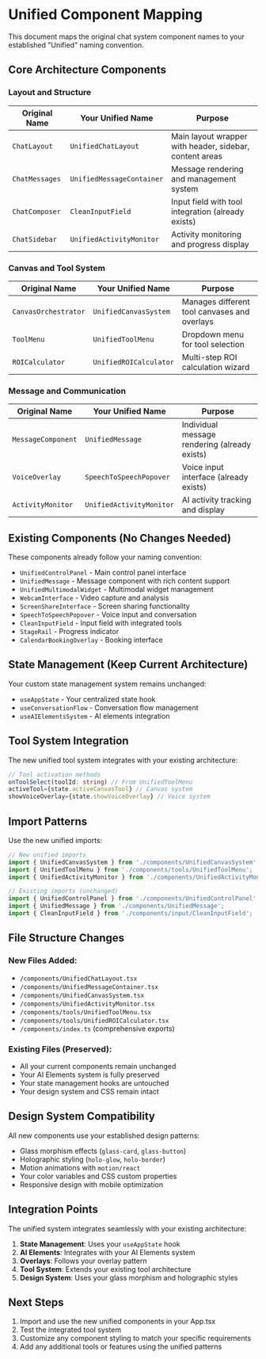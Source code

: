 # Unified Component Mapping

This document maps the original chat system component names to your established "Unified" naming convention.

## Core Architecture Components

### Layout and Structure
| Original Name | Your Unified Name | Purpose |
|---------------|-------------------|---------|
| `ChatLayout` | `UnifiedChatLayout` | Main layout wrapper with header, sidebar, content areas |
| `ChatMessages` | `UnifiedMessageContainer` | Message rendering and management system |
| `ChatComposer` | `CleanInputField` | Input field with tool integration (already exists) |
| `ChatSidebar` | `UnifiedActivityMonitor` | Activity monitoring and progress display |

### Canvas and Tool System
| Original Name | Your Unified Name | Purpose |
|---------------|-------------------|---------|
| `CanvasOrchestrator` | `UnifiedCanvasSystem` | Manages different tool canvases and overlays |
| `ToolMenu` | `UnifiedToolMenu` | Dropdown menu for tool selection |
| `ROICalculator` | `UnifiedROICalculator` | Multi-step ROI calculation wizard |

### Message and Communication
| Original Name | Your Unified Name | Purpose |
|---------------|-------------------|---------|
| `MessageComponent` | `UnifiedMessage` | Individual message rendering (already exists) |
| `VoiceOverlay` | `SpeechToSpeechPopover` | Voice input interface (already exists) |
| `ActivityMonitor` | `UnifiedActivityMonitor` | AI activity tracking and display |

## Existing Components (No Changes Needed)

These components already follow your naming convention:

- `UnifiedControlPanel` - Main control panel interface
- `UnifiedMessage` - Message component with rich content support
- `UnifiedMultimodalWidget` - Multimodal widget management
- `WebcamInterface` - Video capture and analysis
- `ScreenShareInterface` - Screen sharing functionality
- `SpeechToSpeechPopover` - Voice input and conversation
- `CleanInputField` - Input field with integrated tools
- `StageRail` - Progress indicator
- `CalendarBookingOverlay` - Booking interface

## State Management (Keep Current Architecture)

Your custom state management system remains unchanged:

- `useAppState` - Your centralized state hook
- `useConversationFlow` - Conversation flow management
- `useAIElementsSystem` - AI elements integration

## Tool System Integration

The new unified tool system integrates with your existing architecture:

```typescript
// Tool activation methods
onToolSelect(toolId: string) // From UnifiedToolMenu
activeTool={state.activeCanvasTool} // Canvas system
showVoiceOverlay={state.showVoiceOverlay} // Voice system
```

## Import Patterns

Use the new unified imports:

```typescript
// New unified imports
import { UnifiedCanvasSystem } from './components/UnifiedCanvasSystem';
import { UnifiedToolMenu } from './components/tools/UnifiedToolMenu';
import { UnifiedActivityMonitor } from './components/UnifiedActivityMonitor';

// Existing imports (unchanged)
import { UnifiedControlPanel } from './components/UnifiedControlPanel';
import { UnifiedMessage } from './components/UnifiedMessage';
import { CleanInputField } from './components/input/CleanInputField';
```

## File Structure Changes

### New Files Added:
- `/components/UnifiedChatLayout.tsx`
- `/components/UnifiedMessageContainer.tsx`
- `/components/UnifiedCanvasSystem.tsx`
- `/components/UnifiedActivityMonitor.tsx`
- `/components/tools/UnifiedToolMenu.tsx`
- `/components/tools/UnifiedROICalculator.tsx`
- `/components/index.ts` (comprehensive exports)

### Existing Files (Preserved):
- All your current components remain unchanged
- Your AI Elements system is fully preserved
- Your state management hooks are untouched
- Your design system and CSS remain intact

## Design System Compatibility

All new components use your established design patterns:

- Glass morphism effects (`glass-card`, `glass-button`)
- Holographic styling (`holo-glow`, `holo-border`)
- Motion animations with `motion/react`
- Your color variables and CSS custom properties
- Responsive design with mobile optimization

## Integration Points

The unified system integrates seamlessly with your existing architecture:

1. **State Management**: Uses your `useAppState` hook
2. **AI Elements**: Integrates with your AI Elements system
3. **Overlays**: Follows your overlay pattern
4. **Tool System**: Extends your existing tool architecture
5. **Design System**: Uses your glass morphism and holographic styles

## Next Steps

1. Import and use the new unified components in your App.tsx
2. Test the integrated tool system
3. Customize any component styling to match your specific requirements
4. Add any additional tools or features using the unified patterns